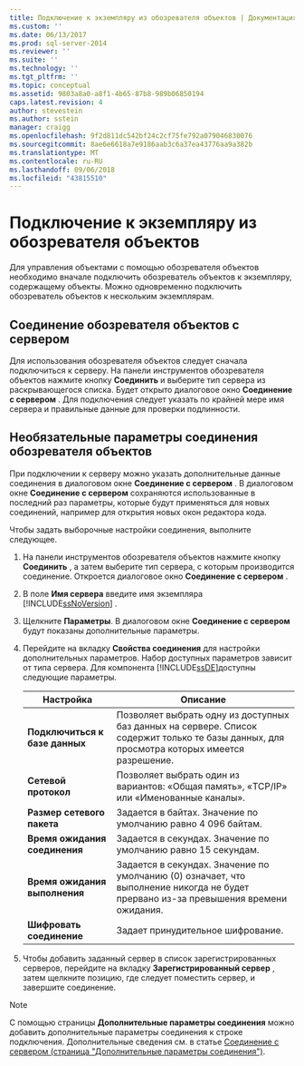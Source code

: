 ```yaml
---
title: Подключение к экземпляру из обозревателя объектов | Документация Майкрософт
ms.custom: ''
ms.date: 06/13/2017
ms.prod: sql-server-2014
ms.reviewer: ''
ms.suite: ''
ms.technology: ''
ms.tgt_pltfrm: ''
ms.topic: conceptual
ms.assetid: 9803a8a0-a8f1-4b65-87b8-989b06850194
caps.latest.revision: 4
author: stevestein
ms.author: sstein
manager: craigg
ms.openlocfilehash: 9f2d811dc542bf24c2cf75fe792a079046830076
ms.sourcegitcommit: 8ae6e6618a7e9186aab3c6a37ea43776aa9a382b
ms.translationtype: MT
ms.contentlocale: ru-RU
ms.lasthandoff: 09/06/2018
ms.locfileid: "43815510"
---
```

# <a name="connect-to-an-instance-from-object-explorer"></a>Подключение к экземпляру из обозревателя объектов
  Для управления объектами с помощью обозревателя объектов необходимо вначале подключить обозреватель объектов к экземпляру, содержащему объекты. Можно одновременно подключить обозреватель объектов к нескольким экземплярам.  
  
## <a name="connecting-object-explorer-to-a-server"></a>Соединение обозревателя объектов с сервером  
 Для использования обозревателя объектов следует сначала подключиться к серверу. На панели инструментов обозревателя объектов нажмите кнопку **Соединить** и выберите тип сервера из раскрывающегося списка. Будет открыто диалоговое окно **Соединение с сервером** . Для подключения следует указать по крайней мере имя сервера и правильные данные для проверки подлинности.  
  
## <a name="optional-object-explorer-connection-settings"></a>Необязательные параметры соединения обозревателя объектов  
 При подключении к серверу можно указать дополнительные данные соединения в диалоговом окне **Соединение с сервером** . В диалоговом окне **Соединение с сервером** сохраняются использованные в последний раз параметры, которые будут применяться для новых соединений, например для открытия новых окон редактора кода.  
  
 Чтобы задать выборочные настройки соединения, выполните следующее.  
  
1.  На панели инструментов обозревателя объектов нажмите кнопку **Соединить** , а затем выберите тип сервера, с которым производится соединение. Откроется диалоговое окно **Соединение с сервером** .  
  
2.  В поле **Имя сервера** введите имя экземпляра [!INCLUDE[ssNoVersion](../../includes/ssnoversion-md.md)] .  
  
3.  Щелкните **Параметры**. В диалоговом окне **Соединение с сервером** будут показаны дополнительные параметры.  
  
4.  Перейдите на вкладку **Свойства соединения** для настройки дополнительных параметров. Набор доступных параметров зависит от типа сервера. Для компонента [!INCLUDE[ssDE](../../includes/ssde-md.md)]доступны следующие параметры.  
  
    |Настройка|Описание|  
    |-------------|-----------------|  
    |**Подключиться к базе данных**|Позволяет выбрать одну из доступных баз данных на сервере. Список содержит только те базы данных, для просмотра которых имеется разрешение.|  
    |**Сетевой протокол**|Позволяет выбрать один из вариантов: «Общая память», «TCP/IP» или «Именованные каналы».|  
    |**Размер сетевого пакета**|Задается в байтах. Значение по умолчанию равно 4 096 байтам.|  
    |**Время ожидания соединения**|Задается в секундах. Значение по умолчанию равно 15 секундам.|  
    |**Время ожидания выполнения**|Задается в секундах. Значение по умолчанию (0) означает, что выполнение никогда не будет прервано из-за превышения времени ожидания.|  
    |**Шифровать соединение**|Задает принудительное шифрование.|  
  
5.  Чтобы добавить заданный сервер в список зарегистрированных серверов, перейдите на вкладку **Зарегистрированный сервер** , затем щелкните позицию, где следует поместить сервер, и завершите соединение.  
  
> [!NOTE]  
>  С помощью страницы **Дополнительные параметры соединения** можно добавить дополнительные параметры соединения к строке подключения. Дополнительные сведения см. в статье [Соединение с сервером (страница "Дополнительные параметры соединения")](../../database-engine/connect-to-server-additional-connection-parameters-page.md).  
  
  
